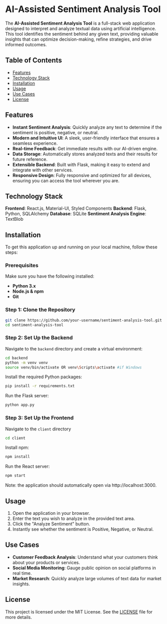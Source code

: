 # AI-Assisted Sentiment Analysis Tool

The **AI-Assisted Sentiment Analysis Tool** is a full-stack web application designed to interpret and analyze textual data using artificial intelligence. This tool identifies the sentiment behind any given text, providing valuable insights that can optimize decision-making, refine strategies, and drive informed outcomes.

## Table of Contents

- [Features](#features)
- [Technology Stack](#Technology-Stack)
- [Installation](#installation)
- [Usage](#usage)
- [Use Cases](#Use-Cases)
- [License](#license)

## Features

- **Instant Sentiment Analysis**: Quickly analyze any text to determine if the sentiment is positive, negative, or neutral.
- **Modern and Intuitive UI**: A sleek, user-friendly interface that ensures a seamless experience.
- **Real-time Feedback**: Get immediate results with our AI-driven engine.
- **Data Storage**: Automatically stores analyzed texts and their results for future reference.
- **Extensible Backend**: Built with Flask, making it easy to extend and integrate with other services.
- **Responsive Design**: Fully responsive and optimized for all devices, ensuring you can access the tool wherever you are.

## Technology Stack

**Frontend**: React.js, Material-UI, Styled Components
**Backend**: Flask, Python, SQLAlchemy
**Database**: SQLite
**Sentiment Analysis Engine**: TextBlob

## Installation

To get this application up and running on your local machine, follow these steps:

### Prerequisites

Make sure you have the following installed:

- **Python 3.x**
- **Node.js & npm**
- **Git**

### Step 1: Clone the Repository

```bash
git clone https://github.com/your-username/sentiment-analysis-tool.git
cd sentiment-analysis-tool
```
### Step 2: Set Up the Backend

Navigate to the `backend` directory and create a virtual environment:

```bash
cd backend
python -m venv venv
source venv/bin/activate OR venv\Scripts\activate #if Windows 
```

Install the required Python packages:

```bash
pip install -r requirements.txt
```

Run the Flask server:

```bash
python app.py 
```

### Step 3: Set Up the Frontend 

Navigate to the `client` directory 

```bash
cd client
```

Install npm:

```bash
npm install 
```

Run the React server:

```bash
npm start
```

Note: the application should automatically open via http://localhost:3000.

## Usage

1. Open the application in your browser.
2. Enter the text you wish to analyze in the provided text area.
3. Click the "Analyze Sentiment" button.
4. Instantly see whether the sentiment is Positive, Negative, or Neutral.

## Use Cases

- **Customer Feedback Analysis**: Understand what your customers think about your products or services.
- **Social Media Monitoring**: Gauge public opinion on social platforms in real time.
- **Market Research**: Quickly analyze large volumes of text data for market insights.

## License

This project is licensed under the MIT License. See the [LICENSE](LICENSE) file for more details.